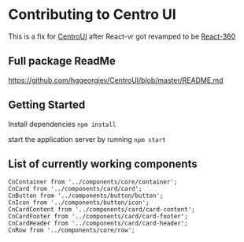 # Contributing to Centro UI
This is a fix for [CentroUI](https://github.com/hggeorgiev/CentroUI) after React-vr got revamped to be [React-360](https://facebook.github.io/react-360/)
## Full package ReadMe
https://github.com/hggeorgiev/CentroUI/blob/master/README.md


## Getting Started
Install dependencies
```npm install```

start the application server by running 
```npm start```

## List of currently working components

```
CnContainer from '../components/core/container';
CnCard from '../components/card/card';
CnButton from '../components/button/button';
CnIcon from '../components/button/icon';
CnCardContent from '../components/card/card-content';
CnCardFooter from '../components/card/card-footer';
CnCardHeader from '../components/card/card-header';
CnRow from '../components/core/row';
```

